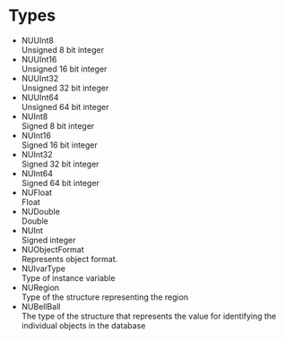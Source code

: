 # Types

* NUUInt8  
Unsigned 8 bit integer
* NUUInt16  
Unsigned 16 bit integer
* NUUInt32  
Unsigned 32 bit integer
* NUUInt64  
Unsigned 64 bit integer
* NUInt8  
Signed 8 bit integer
* NUInt16  
Signed 16 bit integer
* NUInt32  
Signed 32 bit integer
* NUInt64  
Signed 64 bit integer
* NUFloat  
Float
* NUDouble  
Double
* NUInt  
Signed integer
* NUObjectFormat  
Represents object format.
* NUIvarType  
Type of instance variable
* NURegion  
Type of the structure representing the region
* NUBellBall  
The type of the structure that represents the value for identifying the individual objects in the database
